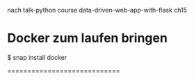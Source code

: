 nach talk-python course data-driven-web-app-with-flask ch15

Docker zum laufen bringen
========================= 
$ snap install docker



============================
  

